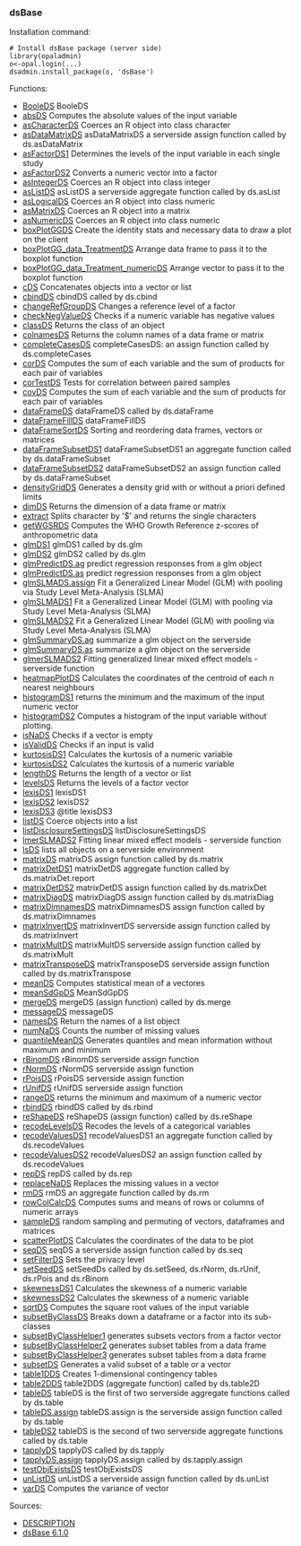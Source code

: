 

### dsBase

Installation command:

	# Install dsBase package (server side)
	library(opaladmin)
	o<-opal.login(...)
	dsadmin.install_package(o, 'dsBase')

Functions:


* [BooleDS](BooleDS.html) BooleDS
* [absDS](absDS.html) Computes the absolute values of the input variable
* [asCharacterDS](asCharacterDS.html) Coerces an R object into class character
* [asDataMatrixDS](asDataMatrixDS.html) asDataMatrixDS a serverside assign function called by ds.asDataMatrix
* [asFactorDS1](asFactorDS1.html) Determines the levels of the input variable in each single study
* [asFactorDS2](asFactorDS2.html) Converts a numeric vector into a factor
* [asIntegerDS](asIntegerDS.html) Coerces an R object into class integer
* [asListDS](asListDS.html) asListDS a serverside aggregate function called by ds.asList
* [asLogicalDS](asLogicalDS.html) Coerces an R object into class numeric
* [asMatrixDS](asMatrixDS.html) Coerces an R object into a matrix
* [asNumericDS](asNumericDS.html) Coerces an R object into class numeric
* [boxPlotGGDS](boxPlotGGDS.html) Create the identity stats and necessary data to draw a plot on the client
* [boxPlotGG_data_TreatmentDS](boxPlotGG_data_TreatmentDS.html) Arrange data frame to pass it to the boxplot function
* [boxPlotGG_data_Treatment_numericDS](boxPlotGG_data_Treatment_numericDS.html) Arrange vector to pass it to the boxplot function
* [cDS](cDS.html) Concatenates objects into a vector or list
* [cbindDS](cbindDS.html) cbindDS called by ds.cbind
* [changeRefGroupDS](changeRefGroupDS.html) Changes a reference level of a factor
* [checkNegValueDS](checkNegValueDS.html) Checks if a numeric variable has negative values
* [classDS](classDS.html) Returns the class of an object
* [colnamesDS](colnamesDS.html) Returns the column names of a data frame or matrix
* [completeCasesDS](completeCasesDS.html) completeCasesDS: an assign function called by ds.completeCases
* [corDS](corDS.html) Computes the sum of each variable and the sum of products for each pair of variables
* [corTestDS](corTestDS.html) Tests for correlation between paired samples
* [covDS](covDS.html) Computes the sum of each variable and the sum of products for each pair of variables
* [dataFrameDS](dataFrameDS.html) dataFrameDS called by ds.dataFrame
* [dataFrameFillDS](dataFrameFillDS.html) dataFrameFillDS
* [dataFrameSortDS](dataFrameSortDS.html) Sorting and reordering data frames, vectors or matrices
* [dataFrameSubsetDS1](dataFrameSubsetDS1.html) dataFrameSubsetDS1 an aggregate function called by ds.dataFrameSubset
* [dataFrameSubsetDS2](dataFrameSubsetDS2.html) dataFrameSubsetDS2 an assign function called by ds.dataFrameSubset
* [densityGridDS](densityGridDS.html) Generates a density grid with or without a priori defined limits
* [dimDS](dimDS.html) Returns the dimension of a data frame or matrix
* [extract](extract.html) Splits character by '$' and returns the single characters
* [getWGSRDS](getWGSRDS.html) Computes the WHO Growth Reference z-scores of anthropometric data
* [glmDS1](glmDS1.html) glmDS1 called by ds.glm
* [glmDS2](glmDS2.html) glmDS2 called by ds.glm
* [glmPredictDS.ag](glmPredictDS.ag.html) predict regression responses from a glm object
* [glmPredictDS.as](glmPredictDS.as.html) predict regression responses from a glm object
* [glmSLMADS.assign](glmSLMADS.assign.html) Fit a Generalized Linear Model (GLM) with pooling via Study Level Meta-Analysis (SLMA)
* [glmSLMADS1](glmSLMADS1.html) Fit a Generalized Linear Model (GLM) with pooling via Study Level Meta-Analysis (SLMA)
* [glmSLMADS2](glmSLMADS2.html) Fit a Generalized Linear Model (GLM) with pooling via Study Level Meta-Analysis (SLMA)
* [glmSummaryDS.ag](glmSummaryDS.ag.html) summarize a glm object on the serverside
* [glmSummaryDS.as](glmSummaryDS.as.html) summarize a glm object on the serverside
* [glmerSLMADS2](glmerSLMADS2.html) Fitting generalized linear mixed effect models - serverside function
* [heatmapPlotDS](heatmapPlotDS.html) Calculates the coordinates of the centroid of each n nearest neighbours
* [histogramDS1](histogramDS1.html) returns the minimum and the maximum of the input numeric vector
* [histogramDS2](histogramDS2.html) Computes a histogram of the input variable without plotting.
* [isNaDS](isNaDS.html) Checks if a vector is empty
* [isValidDS](isValidDS.html) Checks if an input is valid
* [kurtosisDS1](kurtosisDS1.html) Calculates the kurtosis of a numeric variable
* [kurtosisDS2](kurtosisDS2.html) Calculates the kurtosis of a numeric variable
* [lengthDS](lengthDS.html) Returns the length of a vector or list
* [levelsDS](levelsDS.html) Returns the levels of a factor vector
* [lexisDS1](lexisDS1.html) lexisDS1
* [lexisDS2](lexisDS2.html) lexisDS2
* [lexisDS3](lexisDS3.html) @title lexisDS3
* [listDS](listDS.html) Coerce objects into a list
* [listDisclosureSettingsDS](listDisclosureSettingsDS.html) listDisclosureSettingsDS
* [lmerSLMADS2](lmerSLMADS2.html) Fitting linear mixed effect models - serverside function
* [lsDS](lsDS.html) lists all objects on a serverside environment
* [matrixDS](matrixDS.html) matrixDS assign function called by ds.matrix
* [matrixDetDS1](matrixDetDS1.html) matrixDetDS aggregate function called by ds.matrixDet.report
* [matrixDetDS2](matrixDetDS2.html) matrixDetDS assign function called by ds.matrixDet
* [matrixDiagDS](matrixDiagDS.html) matrixDiagDS assign function called by ds.matrixDiag
* [matrixDimnamesDS](matrixDimnamesDS.html) matrixDimnamesDS assign function called by ds.matrixDimnames
* [matrixInvertDS](matrixInvertDS.html) matrixInvertDS serverside assign function called by ds.matrixInvert
* [matrixMultDS](matrixMultDS.html) matrixMultDS serverside assign function called by ds.matrixMult
* [matrixTransposeDS](matrixTransposeDS.html) matrixTransposeDS serverside assign function called by ds.matrixTranspose
* [meanDS](meanDS.html) Computes statistical mean of a vectores
* [meanSdGpDS](meanSdGpDS.html) MeanSdGpDS
* [mergeDS](mergeDS.html) mergeDS (assign function) called by ds.merge
* [messageDS](messageDS.html) messageDS
* [namesDS](namesDS.html) Return the names of a list object
* [numNaDS](numNaDS.html) Counts the number of missing values
* [quantileMeanDS](quantileMeanDS.html) Generates quantiles and mean information without maximum and minimum
* [rBinomDS](rBinomDS.html) rBinomDS serverside assign function
* [rNormDS](rNormDS.html) rNormDS serverside assign function
* [rPoisDS](rPoisDS.html) rPoisDS serverside assign function
* [rUnifDS](rUnifDS.html) rUnifDS serverside assign function
* [rangeDS](rangeDS.html) returns the minimum and maximum of a numeric vector
* [rbindDS](rbindDS.html) rbindDS called by ds.rbind
* [reShapeDS](reShapeDS.html) reShapeDS (assign function) called by ds.reShape
* [recodeLevelsDS](recodeLevelsDS.html) Recodes the levels of a categorical variables
* [recodeValuesDS1](recodeValuesDS1.html) recodeValuesDS1 an aggregate function called by ds.recodeValues
* [recodeValuesDS2](recodeValuesDS2.html) recodeValuesDS2 an assign function called by ds.recodeValues
* [repDS](repDS.html) repDS called by ds.rep
* [replaceNaDS](replaceNaDS.html) Replaces the missing values in a vector
* [rmDS](rmDS.html) rmDS an aggregate function called by ds.rm
* [rowColCalcDS](rowColCalcDS.html) Computes sums and means of rows or columns of numeric arrays
* [sampleDS](sampleDS.html) random sampling and permuting of vectors, dataframes and matrices
* [scatterPlotDS](scatterPlotDS.html) Calculates the coordinates of the data to be plot
* [seqDS](seqDS.html) seqDS a serverside assign function called by ds.seq
* [setFilterDS](setFilterDS.html) Sets the privacy level
* [setSeedDS](setSeedDS.html) setSeedDs called by ds.setSeed, ds.rNorm, ds.rUnif, ds.rPois and ds.rBinom
* [skewnessDS1](skewnessDS1.html) Calculates the skewness of a numeric variable
* [skewnessDS2](skewnessDS2.html) Calculates the skewness of a numeric variable
* [sqrtDS](sqrtDS.html) Computes the square root values of the input variable
* [subsetByClassDS](subsetByClassDS.html) Breaks down a dataframe or a factor into its sub-classes
* [subsetByClassHelper1](subsetByClassHelper1.html) generates subsets vectors from a factor vector
* [subsetByClassHelper2](subsetByClassHelper2.html) generates subset tables from a data frame
* [subsetByClassHelper3](subsetByClassHelper3.html) generates subset tables from a data frame
* [subsetDS](subsetDS.html) Generates a valid subset of a table or a vector
* [table1DDS](table1DDS.html) Creates 1-dimensional contingency tables
* [table2DDS](table2DDS.html) table2DDS (aggregate function) called by ds.table2D
* [tableDS](tableDS.html) tableDS is the first of two serverside aggregate functions called by ds.table
* [tableDS.assign](tableDS.assign.html) tableDS.assign is the serverside assign function called by ds.table
* [tableDS2](tableDS2.html) tableDS is the second of two serverside aggregate functions called by ds.table
* [tapplyDS](tapplyDS.html) tapplyDS called by ds.tapply
* [tapplyDS.assign](tapplyDS.assign.html) tapplyDS.assign called by ds.tapply.assign
* [testObjExistsDS](testObjExistsDS.html) testObjExistsDS
* [unListDS](unListDS.html) unListDS a serverside assign function called by ds.unList
* [varDS](varDS.html) Computes the variance of vector

Sources:

* [DESCRIPTION](https://raw.github.com/datashield/dsBase/6.1.0/DESCRIPTION)
* [dsBase 6.1.0](https://github.com/datashield/dsBase/tree/6.1.0)
